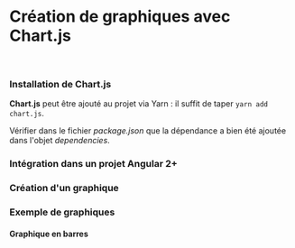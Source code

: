 # Création de graphiques avec Chart.js
<br />

### Installation de Chart.js

**Chart.js** peut être ajouté au projet via Yarn : il suffit de taper `yarn add chart.js`.

Vérifier dans le fichier *package.json* que la dépendance a bien été ajoutée dans l'objet *dependencies*.

### Intégration dans un projet Angular 2+

### Création d'un graphique

### Exemple de graphiques

#### Graphique en barres

